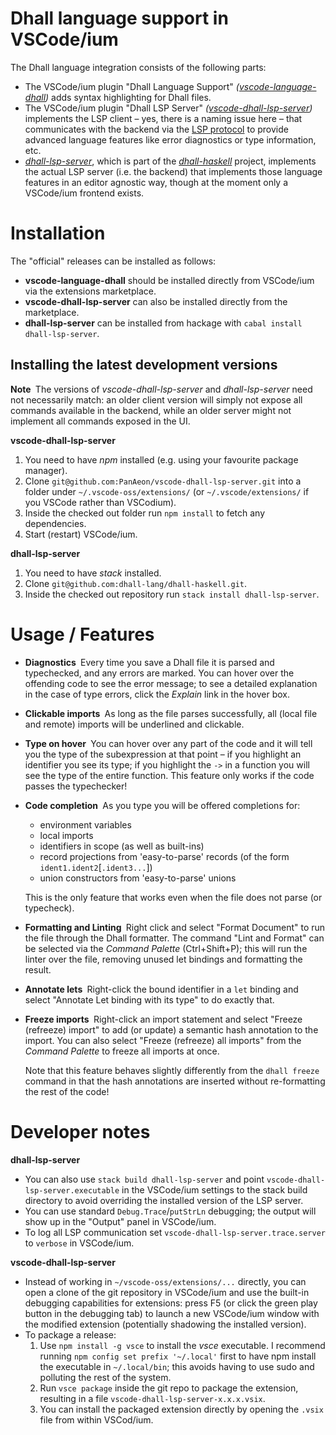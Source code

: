 # Dhall language support in VSCode/ium

The Dhall language integration consists of the following parts:
- The VSCode/ium plugin "Dhall Language Support" *([vscode-language-dhall](https://github.com/PanAeon/vscode-language-dhall))* adds syntax highlighting for Dhall files.
- The VSCode/ium plugin "Dhall LSP Server" *([vscode-dhall-lsp-server](https://github.com/PanAeon/vscode-dhall-lsp-server))* implements the LSP client &ndash; yes, there is a naming issue here &ndash; that communicates with the backend via the [LSP protocol](https://microsoft.github.io/language-server-protocol/specification) to provide advanced language features like error diagnostics or type information, etc.
- [*dhall-lsp-server*](https://github.com/dhall-lang/dhall-haskell/tree/master/dhall-lsp-server), which is part of the [*dhall-haskell*](https://github.com/dhall-lang/dhall-haskell) project, implements the actual LSP server (i.e. the backend) that implements those language features in an editor agnostic way, though at the moment only a VSCode/ium frontend exists.

# Installation

The "official" releases can be installed as follows:

- **vscode-language-dhall** should be installed directly from VSCode/ium via the extensions marketplace.
- **vscode-dhall-lsp-server** can also be installed directly from the marketplace.
- **dhall-lsp-server** can be installed from hackage with `cabal install dhall-lsp-server`.

## Installing the latest development versions

**Note&nbsp;** The versions of *vscode-dhall-lsp-server* and *dhall-lsp-server* need not necessarily match: an older client version will simply not expose all commands available in the backend, while an older server might not implement all commands exposed in the UI.

**vscode-dhall-lsp-server**
1. You need to have *npm* installed (e.g. using your favourite package manager).
2. Clone `git@github.com:PanAeon/vscode-dhall-lsp-server.git` into a folder under `~/.vscode-oss/extensions/` (or `~/.vscode/extensions/` if you VSCode rather than VSCodium).
3. Inside the checked out folder run `npm install` to fetch any dependencies.
4. Start (restart) VSCode/ium.

**dhall-lsp-server**
1. You need to have *stack* installed.
2. Clone `git@github.com:dhall-lang/dhall-haskell.git`.
3. Inside the checked out repository run `stack install dhall-lsp-server`.

# Usage / Features

- **Diagnostics&nbsp;**
Every time you save a Dhall file it is parsed and typechecked, and any errors are marked. You can hover over the offending code to see the error message; to see a detailed explanation in the case of type errors, click the *Explain* link in the hover box.

- **Clickable imports&nbsp;**
As long as the file parses successfully, all (local file and remote) imports will be underlined and clickable.

- **Type on hover&nbsp;**
You can hover over any part of the code and it will tell you the type of the subexpression at that point &ndash; if you highlight an identifier you see its type; if you highlight the `->` in a function you will see the type of the entire function. This feature only works if the code passes the typechecker!

- **Code completion&nbsp;**
As you type you will be offered completions for:
  - environment variables
  - local imports
  - identifiers in scope (as well as built-ins)
  - record projections from 'easy-to-parse' records (of the form `ident1.ident2`[`.ident3...`])
  - union constructors from 'easy-to-parse' unions

  This is the only feature that works even when the file does not parse (or typecheck).

- **Formatting and Linting&nbsp;**
Right click and select "Format Document" to run the file through the Dhall formatter. The command "Lint and Format" can be selected via the *Command Palette* (Ctrl+Shift+P); this will run the linter over the file, removing unused let bindings and formatting the result.

- **Annotate lets&nbsp;**
Right-click the bound identifier in a `let` binding and select "Annotate Let binding with its type" to do exactly that.

- **Freeze imports&nbsp;**
Right-click an import statement and select "Freeze (refreeze) import" to add (or update) a semantic hash annotation to the import. You can also select "Freeze (refreeze) all imports" from the *Command Palette* to freeze all imports at once.

  Note that this feature behaves slightly differently from the `dhall freeze` command in that the hash annotations are inserted without re-formatting the rest of the code!

# Developer notes

**dhall-lsp-server**
- You can also use `stack build dhall-lsp-server` and point `vscode-dhall-lsp-server.executable` in the VSCode/ium settings to the stack build directory to avoid overriding the installed version of the LSP server.
- You can use standard `Debug.Trace`/`putStrLn` debugging; the output will show up in the "Output" panel in VSCode/ium.
- To log all LSP communication set `vscode-dhall-lsp-server.trace.server` to `verbose` in VSCode/ium.

**vscode-dhall-lsp-server**
- Instead of working in `~/vscode-oss/extensions/...` directly, you can open a clone of the git repository in VSCode/ium and use the built-in debugging capabilities for extensions: press F5 (or click the green play button in the debugging tab) to launch a new VSCode/ium window with the modified extension (potentially shadowing the installed version).
- To package a release:
  1. Use `npm install -g vsce` to install the *vsce* executable. I recommend running `npm config set prefix '~/.local'` first to have npm install the executable in `~/.local/bin`; this avoids having to use sudo and polluting the rest of the system.
  2. Run `vsce package` inside the git repo to package the extension, resulting in a file `vscode-dhall-lsp-server-x.x.x.vsix`.
  3. You can install the packaged extension directly by opening the `.vsix` file from within VSCod/ium.
